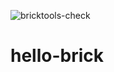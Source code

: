 ![bricktools-check](https://github.com/biobricks-ai/hello-brick/actions/workflows/bricktools-check.yaml/badge.svg)

# hello-brick
